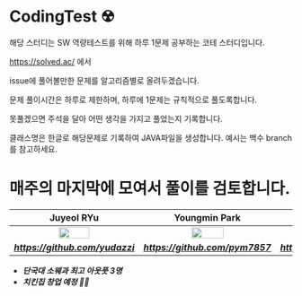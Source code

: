 # CodingTest ☢

해당 스터디는 SW 역량테스트를 위해 하루 1문제 공부하는 코테 스터디입니다.

https://solved.ac/ 에서

issue에 풀어볼만한 문제를 알고리즘별로 올려두겠습니다.

문제 풀이시간은 하루로 제한하며, 하루에 1문제는 규칙적으로 풀도록합니다.

못풀겠으면 주석을 달아 어떤 생각을 가지고 풀었는지 기록합니다.

클래스명은 한글로 해당문제로 기록하여 JAVA파일을 생성합니다. 예시는 백수 branch를 참고하세요.

매주의 마지막에 모여서 풀이를 검토합니다.
=======
| Juyeol RYu | Youngmin Park | Pangjin Choi |
| :---: | :---: | :---: |
| <img src="https://avatars2.githubusercontent.com/u/49298852?s=460&v=4" width="50%"></img> | <img src="https://avatars.githubusercontent.com/u/44596598?s=460&u=bc034f5fbfd65fdf3679fd4086933e2393dae71c&v=4" width="50%"></img>  | <img src="https://avatars.githubusercontent.com/u/38902367?s=460&v=4" width="50%"></img>  |
| ***https://github.com/yudazzi*** | ***https://github.com/pym7857*** | ***https://github.com/arattha*** |   

- ***단국대 소웨과 최고 아웃풋 3명***
- ***치킨집 창업 예정 👨‍🍳***
